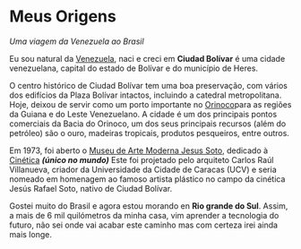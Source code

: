 # Meus Origens
*Uma viagem da Venezuela ao Brasil*

Eu sou natural da [Venezuela](https://pt.wikipedia.org/wiki/Venezuela), naci e creci em **Ciudad Bolívar** é uma cidade venezuelana, capital do estado de Bolívar e do município de Heres.

O centro histórico de Ciudad Bolívar tem uma boa preservação, com vários dos edifícios da Plaza Bolívar intactos, incluindo a catedral metropolitana. Hoje, deixou de servir como um porto importante no [Orinoco](https://pt.wikipedia.org/wiki/Rio_Orinoco)para as regiões da Guiana e do Leste Venezuelano. A cidade é um dos principais pontos comerciais da Bacia do Orinoco, um dos seus principais recursos (além do petróleo) são o ouro, madeiras tropicais, produtos pesqueiros, entre outros.

Em 1973, foi aberto o [Museu de Arte Moderna Jesus Soto](https://pt.wikipedia.org/wiki/Museu_de_Arte_Moderna_Jes%C3%BAs_Soto), dedicado à [Cinética](https://www.todamateria.com.br/arte-cinetica/) ***(único no mundo)*** 
Este foi projetado pelo arquiteto Carlos Raúl Villanueva, criador da Universidade da Cidade de Caracas (UCV) e seria nomeado em homenagem ao famoso artista plástico no campo da cinética Jesús Rafael Soto, nativo de Ciudad Bolívar. 

Gostei muito do Brasil e agora estou morando en **Rio grande do Sul**. Assim, a mais de 6 mil quilómetros da minha casa, vim aprender a tecnologia do futuro, não sei onde vai acabar este caminho mas com certeza irei ainda mais longe.
